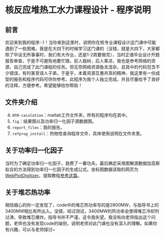 # 核反应堆热工水力课程设计 - 程序说明

## 前言
欢迎来到我的程序:-)！当你来到这里时，说明你在核专业课程设计这门课中可能遇到了一些困难。我是在大四下的时候学习这门课的（没错，就是大四下，大家都除了毕设无所事事时，我们有大作业，还是1-2周要做完），当时正值毕业设计开题报告审查，于是不可避免地要忙碌。前人栽树，后人乘凉，我也是参考网络的资源，自己完成了此门课程的任务。但无奈网络资源鱼龙混杂，且其中的代码包含不少错误，有时甚至误人子弟。于是乎，本着资源互惠共享的精神，我这里有一份成型的报告和程序代码可供你参考。此程序为我个人独立完成，并且尽量给予了良好的注释，方便参考。希望能够给你帮助！

## 文件夹介绍
4. `NTH-caculation`：matlab工作文件夹，所有的程序均在其中。
3. `fig`：结果图以及功率归一化因子源数据图。
2. `report_files`：我的报告。
1. `refprop_install`：热物性查询程序文件，具体使用说明在文件夹里。

## 关于功率归一化因子
当时为了确定功率归一化因子，我费了一番功夫。最后确定采用图解源数据加高斯拟合的方法得到功率归一化因子的生成公式。坐标图数据读取的网页为[WebPlotDigitizer](https://apps.automeris.io/wpd/index.zh_CN.html)。提取教程[参考这篇](https://blog.csdn.net/YanLu99/article/details/114172184)。

## 关于堆芯热功率
相信细心的你一定发现了，code中的堆芯热功率写的是2800MW，与指导书上的3400MW相比有所出入。没错，经过测试，3400MW的热功率会使得堆芯冷却剂过沸，导致堆芯爆炸。指导书并不严谨，这令我失望。我没有向老师指出这个问题，老师也没有发现code的端倪，说明老师对此门课也没有深入的理解。如果你有兴趣，可以与老师探讨~
